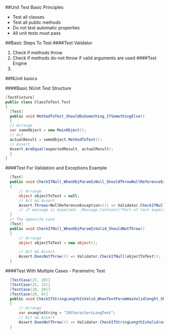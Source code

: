 ##Unit Test Basic Principles
- Test all classes
- Test all public methods
- Do not test automatic properties
- All unit tests must pass

##Basic Steps To Test
####Test Validator
1. Check if methods throw
2. Check if methods do-not throw if valid arguments are used
####Test Engine
1. 

##NUnit basics

####Basic NUnit Test Structure
```C#
[TestFixture]
public class ClassToTest.Test
{
  [Test]
  public void MethodToTest_ShouldDoSomething_IfSomethingElse()
  {
  // Arrange
  var someObject = new MainObject();
  // Act
  actualResult = someObject.MethodToTest();
  // Assert
  Assert.AreEqual(expectedResult, actualResult);
  }
}
```
####Test For Validation and Exceptions Example
```C#
  [Test]
  public void CheckIfNull_WhenObjParamIsNull_ShouldThrowNullReferenceException()
  {
      // Arrange
      object objectToTest = null;
      // Act && Assert
      Assert.Throws<NullReferenceException>(() => Validator.CheckIfNull(objectToTest)); 
      // if message is expected: .Message.Contains("Part of text expected")
  }
  // The opposite case
  [Test]
  public void CheckIfNull_WhenObjParamIsValid_ShouldNotThrow()
  {
      // Arrange
      object objectToTest = new object();

      // Act && Assert
      Assert.DoesNotThrow(() => Validator.CheckIfNull(objectToTest));
  }
```     
####Test With Multiple Cases - Parametric Test
```C#
  [TestCase(25, 20)]
  [TestCase(25, 15)]
  [TestCase(20, 20)]
  [TestCase(20, 0)]
  public void CheckIfStringLengthIsValid_WhenTextParamHasValidlenght_ShouldNotThrow(int maxLenght, int minLenght)
  {
      // Arrange
      var exampleString = "20CharactersLongText";
      // Act && Assert
      Assert.DoesNotThrow(() => Validator.CheckIfStringLengthIsValid(exampleString, maxLenght, minLenght));
  }
```
